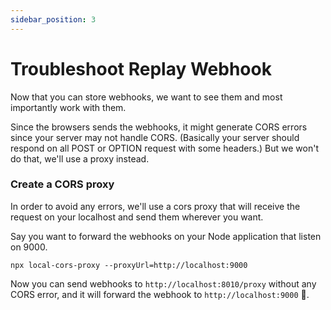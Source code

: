 ```yaml
---
sidebar_position: 3
---
```


# Troubleshoot Replay Webhook

Now that you can store webhooks, we want to see them and most importantly work with them.

Since the browsers sends the webhooks, it might generate CORS errors since your server may not handle CORS. (Basically your server should respond on all POST or OPTION request with some headers.) But we won't do that, we'll use a proxy instead.

### Create a CORS proxy

In order to avoid any errors, we'll use a cors proxy that will receive the request on your localhost and send them wherever you want.

Say you want to forward the webhooks on your Node application that listen on 9000.

```
npx local-cors-proxy --proxyUrl=http://localhost:9000
```

Now you can send webhooks to `http://localhost:8010/proxy` without any CORS error, and it will forward the webhook to `http://localhost:9000` 🎉.